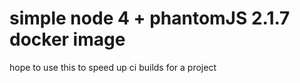 # simple node 4 + phantomJS 2.1.7 docker image

hope to use this to speed up ci builds for a project
